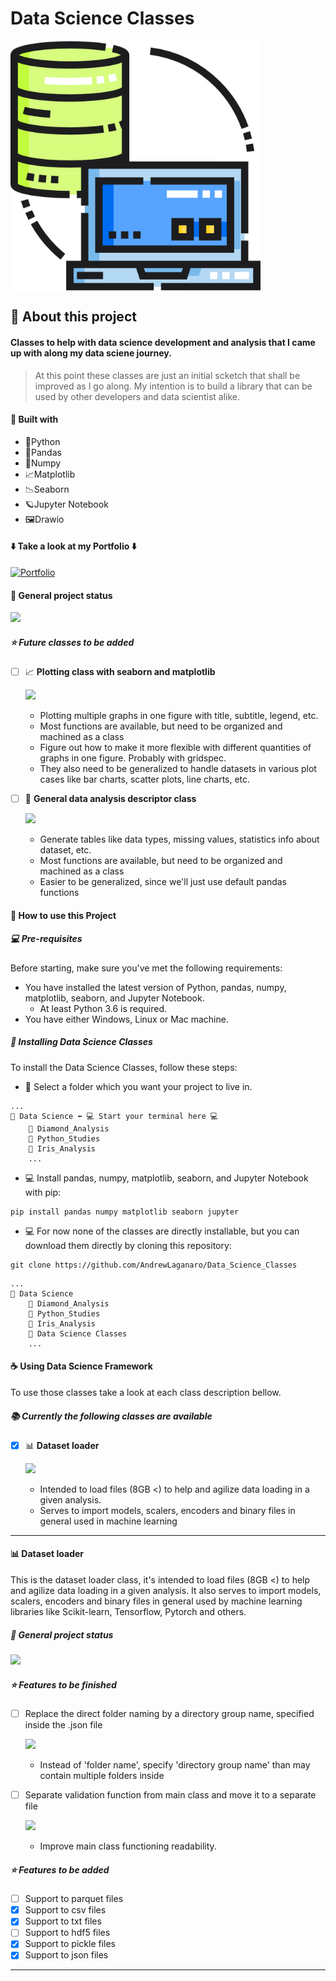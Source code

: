 # Data Science Classes

<img src="Images/Classes_Data_Science.png" min-width="400px" max-width="400px" width="400px" align="center" alt="Classes_Data_Science">

## 📜 About this project

#### Classes to help with data science development and analysis that I came up with along my data sciene journey.

>At this point these classes are just an initial scketch that shall be improved as I go along.
>My intention is to build a library that can be used by other developers and data scientist alike.

#### 🚀 Built with
- 🐍Python
- 🐼Pandas
- 📝Numpy
- 📈Matplotlib
- 📉Seaborn
- 🪐Jupyter Notebook
- 🖼Drawio

####  ⬇️ Take a look at my Portfolio ⬇️
  
  [![Portfolio](https://img.shields.io/badge/Projects-Portfolio-blue)](andrewcode.herokuapp.com)
  
#### 🎯 General project status

![](https://us-central1-progress-markdown.cloudfunctions.net/progress/90)


##### ⭐️ Future classes to be added
- [ ] 📈 **Plotting class with seaborn and matplotlib**

    ![](https://us-central1-progress-markdown.cloudfunctions.net/progress/50)

    - Plotting multiple graphs in one figure with title, subtitle, legend, etc.
    - Most functions are available, but need to be organized and machined as a class
    - Figure out how to make it more flexible with different quantities of graphs in one figure. Probably with gridspec.
    - They also need to be generalized to handle datasets in various plot cases like bar charts, scatter plots, line charts, etc.

- [ ] 📝 **General data analysis descriptor class**

    ![](https://us-central1-progress-markdown.cloudfunctions.net/progress/70)

    - Generate tables like data types, missing values, statistics info about dataset, etc.
    - Most functions are available, but need to be organized and machined as a class
    - Easier to be generalized, since we'll just use default pandas functions


#### 📝 How to use this Project

##### 💻 Pre-requisites

Before starting, make sure you've met the following requirements:

- You have installed the latest version of Python, pandas, numpy, matplotlib, seaborn, and Jupyter Notebook.
    - At least Python 3.6 is required.
- You have either Windows, Linux or Mac machine.

##### 🚀 Installing Data Science Classes

To install the Data Science Classes, follow these steps:

- 📁 Select a folder which you want your project to live in.
```
...
📁 Data Science ⬅️ 💻 Start your terminal here 💻
    📁 Diamond_Analysis
    📁 Python_Studies
    📁 Iris_Analysis
    ...
```
- 💻 Install pandas, numpy, matplotlib, seaborn, and Jupyter Notebook with pip:

```
pip install pandas numpy matplotlib seaborn jupyter
```
- 💻 For now none of the classes are directly installable, but you can download them directly by cloning this repository:

```
git clone https://github.com/AndrewLaganaro/Data_Science_Classes
```
```
...
📁 Data Science
    📁 Diamond_Analysis
    📁 Python_Studies
    📁 Iris_Analysis
    📁 Data Science Classes
    ...
```

#### ☕ Using Data Science Framework
To use those classes take a look at each class description bellow.

##### 📚 Currently the following classes are available
- [x] 📊 **Dataset loader**

    ![](https://us-central1-progress-markdown.cloudfunctions.net/progress/90)

    - Intended to load files (8GB <) to help and agilize data loading in a given analysis.
    - Serves to import models, scalers, encoders and binary files in general used in machine learning

---
#### 📊 Dataset loader

This is the dataset loader class, it's intended to load files (8GB <) to help and agilize data loading in a given analysis.
It also serves to import models, scalers, encoders and binary files in general used by machine learning libraries like Scikit-learn, Tensorflow, Pytorch and others.

##### 🎯 General project status

![](https://us-central1-progress-markdown.cloudfunctions.net/progress/90)

##### ⭐️ Features to be finished
- [ ] Replace the direct folder naming by a directory group name, specified inside the .json file

    ![](https://us-central1-progress-markdown.cloudfunctions.net/progress/50)

    - Instead of 'folder name', specify 'directory group name' than may contain multiple folders inside
    
- [ ] Separate validation function from main class and move it to a separate file

    ![](https://us-central1-progress-markdown.cloudfunctions.net/progress/50)

    - Improve main class functioning readability.

##### ⭐️ Features to be added
- [ ] Support to parquet files
- [x] Support to csv files
- [x] Support to txt files
- [ ] Support to hdf5 files
- [x] Support to pickle files
- [x] Support to json files

---
